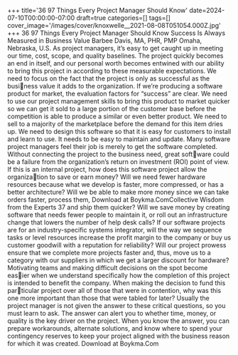 +++
title='36 97 Things Every Project Manager Should Know'
date=2024-07-10T00:00:00-07:00
draft=true
categories=[]
tags=[]
cover_image='/images/cover/knoxwelle__2021-08-08T051054.000Z.jpg'
+++
36 97 Things Every Project Manager Should Know
Success Is Always 
Measured in 
Business Value
Barbee Davis, MA, PHR, PMP
Omaha, Nebraska, U.S.
As project managers, it’s easy to get caught up in meeting our time, cost, 
scope, and quality baselines. The project quickly becomes an end in itself, and 
our personal worth becomes entwined with our ability to bring this project in 
according to these measurable expectations.
We need to focus on the fact that the project is only as successful as the business value it adds to the organization. If we’re producing a software product 
for market, the evaluation factors for “success” are clear. We need to use our 
project management skills to bring this product to market quicker so we can 
get it sold to a large portion of the customer base before the competition is able 
to produce a similar or even better product.
We need to sell to a majority of the marketplace before the demand for this 
item dries up. We need to design this software so that it is easy for customers 
to install and learn to use. It needs to be easy to maintain and update.
Many software project managers feel their job is merely to get the software 
completed. Without connecting the project to the business need, great software could be a failure from the organization’s return on investment (ROI) 
point of view.
If this is an internal project, how does this software project allow the organization to save or earn money? Will we need fewer hardware resources because 
what we develop is faster, more compressed, or has a better architecture? Will 
we be able to make more money since we can take orders faster, process them, 
Download at Boykma.ComCollective Wisdom from the Experts 37
and ship them quicker? Will we save money by creating software that needs 
fewer people to maintain it, or roll out an infrastructure change that lowers the 
number of help desk calls?
If our software projects are for an industry-specific systems integrator, will 
the way we sequence tasks or level resources increase the profit margin to the 
company or buy us customer goodwill with a reputation for reliability? Will 
our project prowess ensure that we complete more projects faster and, thus, 
move us to a category with our suppliers in which we get a larger discount for 
hardware?
Motivating teams and making difficult decisions on the spot become easier when we understand specifically how the completion of this project is 
intended to benefit the company. When making the decision to fund this particular project over all of those that were in contention, why was this one more 
important than those that were tabled for later?
Usually the project manager is not given the answer to these critical questions, 
so you must learn to ask. The answer can alert you to whether time, money, 
or quality is the key driver on the project. When you know the answer, you 
can prepare workarounds, alternate solutions, and know where to spend your 
contingency reserves to keep your project aligned with the business reason for 
which it was created.
Download at Boykma.Com